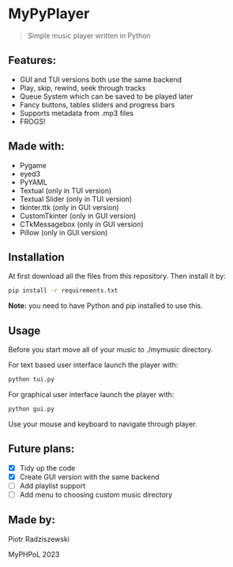﻿# MyPyPlayer

> Simple music player written in Python

## Features:

- GUI and TUI versions both use the same backend
- Play, skip, rewind, seek through tracks
- Queue System which can be saved to be played later
- Fancy buttons, tables sliders and progress bars
- Supports metadata from .mp3 files
- FROGS!

## Made with:

- Pygame
- eyed3
- PyYAML
- Textual (only in TUI version)
- Textual Slider (only in TUI version)
- tkinter.ttk (only in GUI version)
- CustomTkinter (only in GUI version)
- CTkMessagebox (only in GUI version)
- Pillow (only in GUI version)

## Installation

At first download all the files from this repository. Then install it by:
```bash
pip install -r requirements.txt
```
**Note:** you need to have Python and pip installed to use this.

## Usage

Before you start move all of your music to ./mymusic directory.

For text based user interface launch the player with:
```bash
python tui.py
```
For graphical user interface launch the player with:
```bash
python gui.py
```
Use your mouse and keyboard to navigate through player.

## Future plans:

 - [x] Tidy up the code
 - [x] Create GUI version with the same backend
 - [ ] Add playlist support
 - [ ] Add menu to choosing custom music directory

## Made by:
Piotr Radziszewski

MyPHPoL 2023
